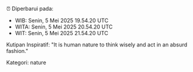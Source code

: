 ⏰ Diperbarui pada:
- WIB: Senin, 5 Mei 2025 19.54.20 UTC
- WITA: Senin, 5 Mei 2025 20.54.20 UTC
- WIT: Senin, 5 Mei 2025 21.54.20 UTC

Kutipan Inspiratif:
"It is human nature to think wisely and act in an absurd fashion."


Kategori: nature

